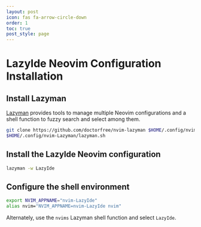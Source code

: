 ```yaml
---
layout: post
icon: fas fa-arrow-circle-down
order: 1
toc: true
post_style: page
---
```


# LazyIde Neovim Configuration Installation

## Install Lazyman

[Lazyman](https://lazyman.dev) provides tools to manage multiple Neovim configurations
and a shell function to fuzzy search and select among them.

```bash
git clone https://github.com/doctorfree/nvim-lazyman $HOME/.config/nvim-Lazyman
$HOME/.config/nvim-Lazyman/lazyman.sh
```

## Install the LazyIde Neovim configuration

```bash
lazyman -w LazyIde
```

## Configure the shell environment

```bash
export NVIM_APPNAME="nvim-LazyIde"
alias nvim="NVIM_APPNAME=nvim-LazyIde nvim"
```

Alternately, use the `nvims` Lazyman shell function and select `LazyIde`.
